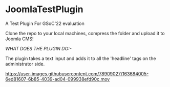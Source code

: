 # JoomlaTestPlugin
A Test Plugin For GSoC'22 evaluation

Clone the repo to your local machines, compress the folder and upload it to Joomla CMS!

*WHAT DOES THE PLUGIN DO:-*

The plugin takes a text input and adds it to all the 'headline' tags on the administrator side.




https://user-images.githubusercontent.com/78909027/163684005-6ed81607-6b85-4039-ad04-099938efd90c.mov

